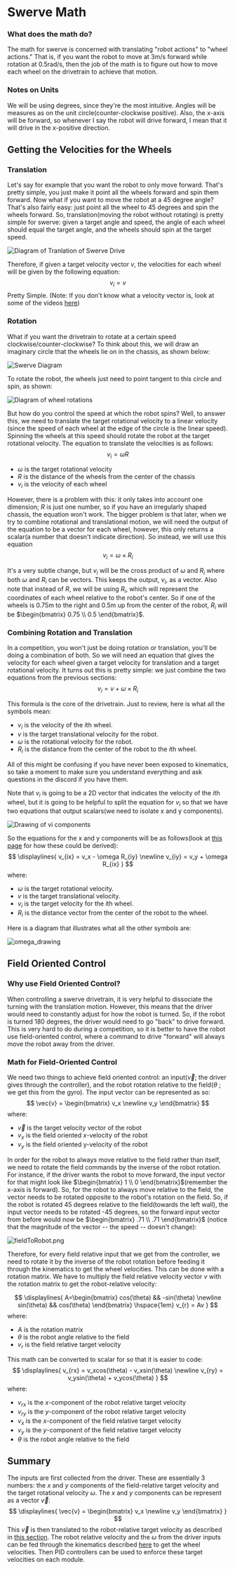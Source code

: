 # Swerve Math
### What does the math do?
The math for swerve is concerned with translating "robot actions" to "wheel actions." That is, if you want the robot to move at 3m/s forward while rotation at 0.5rad/s, then the job of the math is to figure out how to move each wheel on the drivetrain to achieve that motion.
### Notes on Units
We will be using degrees, since they're the most intuitive. Angles will be measures as on the unit circle(counter-clockwise positive). Also, the x-axis will be forward, so whenever I say the robot will drive forward, I mean that it will drive in the x-positive direction.

## Getting the Velocities for the Wheels
### Translation
Let's say for example that you want the robot to only move forward. That's pretty simple, you just make it point all the wheels forward and spin them forward. Now what if you want to move the robot at a 45 degree angle? That's also fairly easy: just point all the wheel to 45 degrees and spin the wheels forward. So, translation(moving the robot without rotating) is pretty simple for swerve: given a target angle and speed, the angle of each wheel should equal the target angle, and the wheels should spin at the target speed.

![Diagram of Tranlation of Swerve Drive](images/swerveTranslationDiagram.png)

Therefore, if given a target velocity vector $v$, the velocities for each wheel will be given by the following equation:
$$
v_i = v
$$
Pretty Simple. 
(Note: If you don't know what a velocity vector is, look at some of the videos [here](https://www.khanacademy.org/science/ap-college-physics-1/xf557a762645cccc5:kinematics-and-introduction-to-dynamics))

### Rotation
What if you want the drivetrain to rotate at a certain speed clockwise/counter-clockwise? To think about this, we will draw an imaginary circle that the wheels lie on in the chassis, as shown below:

![Swerve Diagram](images/swerveDiagram.png)

To rotate the robot, the wheels just need to point tangent to this circle and spin, as shown:

![Diagram of wheel rotations](images/swerveMathWheelRotation.png)

But how do you control the speed at which the robot spins? Well, to answer this, we need to translate the target rotational velocity to a linear velocity (since the speed of each wheel at the edge of the circle is the linear speed). Spinning the wheels at this speed should rotate the robot at the target rotational velocity. The equation to translate the velocities is as follows:
$$
v_i = \omega R
$$

- $\omega$ is the target rotational velocity
- $R$ is the distance of the wheels from the center of the chassis
- $v_i$ is the velocity of each wheel

However, there is a problem with this: it only takes into account one dimension; $R$ is just one number, so if you have an irregularly shaped chassis, the equation won't work. The bigger problem is that later, when we try to combine rotational and translational motion, we will need the output of the equation to be a vector for each wheel, however, this only returns a scalar(a number that doesn't indicate direction). So instead, we will use this equation
$$
v_i = \omega \times R_i
$$

It's a very subtle change, but $v_i$ will be the cross product of $\omega$ and $R_i$ where both $\omega$ and $R_i$ can be vectors. This keeps the output, $v_i$, as a vector. Also note that instead of $R$, we will be using $R_i$, which will represent the coordinates of each wheel relative to the robot's center. So if one of the wheels is 0.75m to the right and 0.5m up from the center of the robot, $R_i$ will be $\begin{bmatrix} 0.75 \\ 0.5 \end{bmatrix}$.
### Combining Rotation and Translation

In a competition, you won't just be doing rotation or translation, you'll be doing a combination of both. So we will need an equation that gives the velocity for each wheel given a target velocity for translation and a target rotational velocity. It turns out this is pretty simple: we just combine the two equations from the previous sections:
$$
v_i = v + \omega \times R_i
$$

This formula is the core of the drivetrain. Just to review, here is what all the symbols mean:

- $v_i$ is the velocity of the $i$th wheel.
- $v$ is the target translational velocity for the robot.
- $\omega$ is the rotational velocity for the robot.
- $R_i$ is the distance from the center of the robot to the $i$th wheel.

All of this might be confusing if you have never been exposed to kinematics, so take a moment to make sure you understand everything and ask questions in the discord if you have them.

Note that $v_i$ is going to be a 2D vector that indicates the velocity of the $i$th wheel, but it is going to be helpful to split the equation for $v_i$ so that we have two equations that output scalars(we need to isolate x and y components).

![Drawing of vi components](images/viComponents.png)

So the equations for the x and y components will be as follows(look at [this page](https://www.mathsisfun.com/algebra/vectors-cross-product.html) for how these could be derived):
$$
\displaylines{
v_{ix} = v_x - \omega R_{iy} \newline
v_{iy} = v_y + \omega R_{ix}
}
$$
where:

- $\omega$ is the target rotational velocity. 
- $v$ is the target translational velocity.
- $v_i$ is the target velocity for the $i$th wheel.
- $R_i$ is the distance vector from the center of the robot to the wheel.

Here is a diagram that illustrates what all the other symbols are:

![omega_drawing](images/omegaDrawing.png)
## Field Oriented Control

### Why use Field Oriented Control?

When controlling a swerve drivetrain, it is very helpful to dissociate the turning with the translation motion. However, this means that the driver would need to constantly adjust for how the robot is turned. So, if the robot is turned 180 degrees, the driver would need to go "back" to drive forward. This is very hard to do during a competition, so it is better to have the robot use field-oriented control, where a command to drive "forward" will always move the robot away from the driver.

### Math for Field-Oriented Control

We need two things to achieve field oriented control: an input($\vec{v}$; the driver gives through the controller), and the robot rotation relative to the field($\theta$ ; we get this from the gyro). The input vector can be represented as so:
$$
\vec{v} = \begin{bmatrix}
v_x \newline
v_y
\end{bmatrix}
$$
where:

- $\vec{v}$ is the target velocity vector of the robot
- $v_x$ is the field oriented $x$-velocity of the robot
- $v_y$ is the field oriented y-velocity of the robot

In order for the robot to always move relative to the field rather than itself, we need to rotate the field commands by the inverse of the robot rotation. For instance, if the driver wants the robot to move forward, the input vector for that might look like $\begin{bmatrix} 1 \\ 0 \end{bmatrix}$(remember the x-axis is forward). So, for the robot to always move relative to the field, the vector needs to be rotated opposite to the robot's rotation on the field. So, if the robot is rotated 45 degrees relative to the field(towards the left wall), the input vector needs to be rotated -45 degrees, so the forward input vector from before would now be $\begin{bmatrix} .71 \\ .71 \end{bmatrix}$ (notice that the magnitude of the vector -- the speed -- doesn't change):

![fieldToRobot.png](images/fieldToRobot.png)

Therefore, for every field relative input that we get from the controller, we need to rotate it by the inverse of the robot rotation before feeding it through the kinematics to get the wheel velocities. This can be done with a rotation matrix. We have to multiply the field relative velocity vector $v$ with the rotation matrix to get the robot-relative velocity:

$$
\displaylines{
A=\begin{bmatrix}
cos(\theta) && -sin(\theta) \newline
sin(\theta) && cos(\theta)
\end{bmatrix} \hspace{1em}
v_{r} = Av
}
$$
where:

- $A$ is the rotation matrix
- $\theta$ is the robot angle relative to the field
- $v_r$ is the field relative target velocity

This math can be converted to scalar for so that it is easier to code:
$$
\displaylines{
v_{rx} = v_xcos(\theta) - v_xsin(\theta) \newline
v_{ry} = v_ysin(\theta) + v_ycos(\theta)
}
$$
where:

- $v_{rx}$ is the $x$-component of the robot relative target velocity
- $v_{ry}$ is the $y$-component of the robot relative target velocity
- $v_x$ is the $x$-component of the field relative target velocity
- $v_y$ is the $y$-component of the field relative target velocity
- $\theta$ is the robot angle relative to the field

## Summary

The inputs are first collected from the driver. These are essentially 3 numbers: the $x$ and $y$ components of the field-relative target velocity and the target rotational velocity $\omega$. The $x$ and $y$ components can be represent as a vector $\vec{v}$:
$$
\displaylines{
\vec{v} = \begin{bmatrix} 
v_x \newline 
v_y
\end{bmatrix}
}
$$
This $\vec{v}$ is then translated to the robot-relative target velocity as described in [this section](#math-for-field-oriented-control). The robot relative velocity and the $\omega$ from the driver inputs can be fed through the kinematics described [here](#getting-the-velocities-for-the-wheels) to get the wheel velocities. Then PID controllers can be used to enforce these target velocities on each module.
